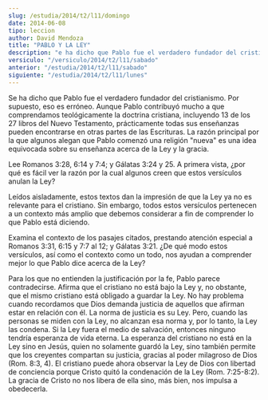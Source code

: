 ```yaml
---
slug: /estudia/2014/t2/l11/domingo
date: 2014-06-08
tipo: leccion
author: David Mendoza
title: "PABLO Y LA LEY"
description: "e ha dicho que Pablo fue el verdadero fundador del cristianismo. Por supuesto,  eso es erróneo. Aunque Pablo contribuyó mucho a que comprendamos teológicamente  la doctrina cristiana, incluyendo 13 de los 27 libros del Nuevo Testamento,  prácticamente todas sus enseñanzas pued..."
versiculo: "/versiculo/2014/t2/l11/sabado"
anterior: "/estudia/2014/t2/l11/sabado"
siguiente: "/estudia/2014/t2/l11/lunes"
---
```


Se ha dicho que Pablo fue el verdadero fundador del cristianismo. Por supuesto, eso es erróneo. Aunque Pablo contribuyó mucho a que comprendamos teológicamente la doctrina cristiana, incluyendo 13 de los 27 libros del Nuevo Testamento, prácticamente todas sus enseñanzas pueden encontrarse en otras partes de las Escrituras. La razón principal por la que algunos alegan que Pablo comenzó una religión "nueva" es una idea equivocada sobre su enseñanza acerca de la Ley y la gracia.

Lee Romanos 3:28, 6:14 y 7:4; y Gálatas 3:24 y 25. A primera vista, ¿por qué es fácil ver la razón por la cual algunos creen que estos versículos anulan la Ley?

Leídos aisladamente, estos textos dan la impresión de que la Ley ya no es relevante para el cristiano. Sin embargo, todos estos versículos pertenecen a un contexto más amplio que debemos considerar a fin de comprender lo que Pablo está diciendo.

Examina el contexto de los pasajes citados, prestando atención especial a Romanos 3:31, 6:15 y 7:7 al 12; y Gálatas 3:21. ¿De qué modo estos versículos, así como el contexto como un todo, nos ayudan a comprender mejor lo que Pablo dice acerca de la Ley?

Para los que no entienden la justificación por la fe, Pablo parece contradecirse. Afirma que el cristiano no está bajo la Ley y, no obstante, que el mismo cristiano está obligado a guardar la Ley. No hay problema cuando recordamos que Dios demanda justicia de aquellos que afirman estar en relación con él. La norma de justicia es su Ley. Pero, cuando las personas se miden con la Ley, no alcanzan esa norma y, por lo tanto, la Ley las condena. Si la Ley fuera el medio de salvación, entonces ninguno tendría esperanza de vida eterna. La esperanza del cristiano no está en la Ley sino en Jesús, quien no solamente guardó la Ley, sino también permite que los creyentes compartan su justicia, gracias al poder milagroso de Dios (Rom. 8:3, 4). El cristiano puede ahora observar la Ley de Dios con libertad de conciencia porque Cristo quitó la condenación de la Ley (Rom. 7:25-8:2). La gracia de Cristo no nos libera de ella sino, más bien, nos impulsa a obedecerla.
